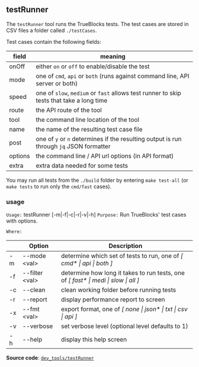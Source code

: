 ## testRunner

The `testRunner` tool runs the TrueBlocks tests. The test cases are stored in CSV files a folder called `./testCases`.

Test cases contain the following fields:

| field   | meaning                                                                                  |
| ------- | ---------------------------------------------------------------------------------------- |
| onOff   | either `on` or `off` to enable/disable the test                                          |
| mode    | one of `cmd`, `api` or `both` (runs against command line, API server or both)            |
| speed   | one of `slow`, `medium` or `fast` allows test runner to skip tests that take a long time |
| route   | the API route of the tool                                                                |
| tool    | the command line location of the tool                                                    |
| name    | the name of the resulting test case file                                                 |
| post    | one of `y` or `n` determines if the resulting output is run through `jq` JSON formatter  |
| options | the command line / API url options (in API format)                                       |
| extra   | extra data needed for some tests                                                         |

You may run all tests from the `./build` folder by entering `make test-all` (or `make tests` to run only the `cmd/fast` cases).

### usage

`Usage:`    testRunner [-m|-f|-c|-r|-v|-h]
`Purpose:`  Run TrueBlocks' test cases with options.

`Where:`

|     | Option               | Description                                                                          |
| --- | -------------------- | ------------------------------------------------------------------------------------ |
| -m  | --mode &lt;val&gt;   | determine which set of tests to run, one of *[ cmd\* \| api \| both ]*               |
| -f  | --filter &lt;val&gt; | determine how long it takes to run tests, one of *[ fast\* \| medi \| slow \| all ]* |
| -c  | --clean              | clean working folder before running tests                                            |
| -r  | --report             | display performance report to screen                                                 |
| -x  | --fmt &lt;val&gt;    | export format, one of *[ none \| json\* \| txt \| csv \| api ]*                      |
| -v  | --verbose            | set verbose level (optional level defaults to 1)                                     |
| -h  | --help               | display this help screen                                                             |

**Source code**: [`dev_tools/testRunner`](https://github.com/TrueBlocks/trueblocks-core/tree/master/src/dev_tools/testRunner)

